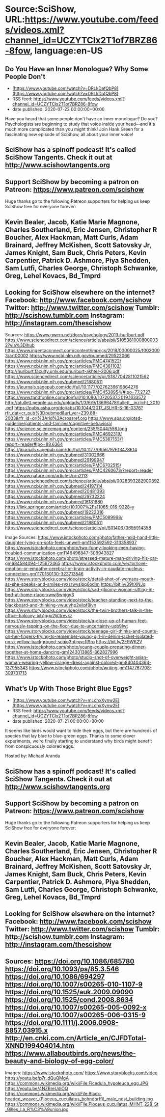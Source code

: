 # Source:SciShow, URL:https://www.youtube.com/feeds/videos.xml?channel_id=UCZYTClx2T1of7BRZ86-8fow, language:en-US

## Do You Have an Inner Monologue? Why Some People Don't
 - [https://www.youtube.com/watch?v=DRLkDafQbP8](https://www.youtube.com/watch?v=DRLkDafQbP8)
 - RSS feed: https://www.youtube.com/feeds/videos.xml?channel_id=UCZYTClx2T1of7BRZ86-8fow
 - date published: 2020-07-22 00:00:00+00:00

Have you heard that some people don't have an inner monologue? Do you? Psychologists are beginning to study that voice inside your head—and it's much more complicated than you might think! Join Hank Green for a fascinating new episode of SciShow, all about your inner voice!

SciShow has a spinoff podcast! It's called SciShow Tangents. Check it out at http://www.scishowtangents.org
----------
Support SciShow by becoming a patron on Patreon: https://www.patreon.com/scishow
----------
Huge thanks go to the following Patreon supporters for helping us keep SciShow free for everyone forever:

Kevin Bealer, Jacob, Katie Marie Magnone, Charles Southerland, Eric Jensen, Christopher R Boucher, Alex Hackman, Matt Curls, Adam Brainard, Jeffrey McKishen, Scott Satovsky Jr, James Knight, Sam Buck, Chris Peters, Kevin Carpentier, Patrick D. Ashmore, Piya Shedden, Sam Lutfi, Charles George, Christoph Schwanke, Greg, Lehel Kovacs, Bd_Tmprd
----------
Looking for SciShow elsewhere on the internet?
Facebook: http://www.facebook.com/scishow
Twitter: http://www.twitter.com/scishow
Tumblr: http://scishow.tumblr.com
Instagram: http://instagram.com/thescishow
----------
Sources:
https://www.gwern.net/docs/psychology/2013-hurlburt.pdf
https://www.sciencedirect.com/science/article/abs/pii/S1053810008000032?via%3Dihub
https://www.ingentaconnect.com/content/imp/jcs/2018/00000025/f0020003/art00002
https://www.ncbi.nlm.nih.gov/pubmed/29522066
https://www.ncbi.nlm.nih.gov/pmc/articles/PMC4741522/
https://www.ncbi.nlm.nih.gov/pmc/articles/PMC4381102/
http://hurlburt.faculty.unlv.edu/hurlburt-akhter-2006.pdf
https://www.sciencedirect.com/science/article/pii/S1877042811021562
https://www.ncbi.nlm.nih.gov/pubmed/21880511
https://journals.sagepub.com/doi/full/10.1177/0276236619864276
https://www.ncbi.nlm.nih.gov/pmc/articles/PMC4538954/#!po=77.2727
https://www.tandfonline.com/doi/full/10.1080/10720537.2019.1633572
http://atullett.people.ua.edu/uploads/1/3/6/9/13696478/tullett__inzlicht_2010.pdf
https://pubs.asha.org/doi/abs/10.1044/2017_JSLHR-S-16-0376?rfr_dat=cr_pub%3Dpubmed&url_ver=Z39.88-2003&rfr_id=ori%3Arid%3Acrossref.org
https://www.apa.org/ptsd-guideline/patients-and-families/cognitive-behavioral
https://science.sciencemag.org/content/255/5044/556.long
https://www.ncbi.nlm.nih.gov/pmc/articles/PMC4692319/
https://www.ncbi.nlm.nih.gov/pmc/articles/PMC5367153/?report=reader#!po=88.6364
https://journals.sagepub.com/doi/full/10.1177/0956797613478614
https://www.ncbi.nlm.nih.gov/pubmed/31002966
https://www.ncbi.nlm.nih.gov/pubmed/29199947
https://www.ncbi.nlm.nih.gov/pmc/articles/PMC6702515/
https://www.ncbi.nlm.nih.gov/pmc/articles/PMC4260673/?report=reader
https://www.nature.com/articles/nrn2113
https://www.sciencedirect.com/science/article/abs/pii/0028393282900392
https://www.ncbi.nlm.nih.gov/pubmed/24197114
https://www.ncbi.nlm.nih.gov/pubmed/20481393
https://www.ncbi.nlm.nih.gov/pubmed/29732224
https://www.ncbi.nlm.nih.gov/pubmed/18181880
https://link.springer.com/article/10.1007%2Fs11065-016-9328-y
https://www.ncbi.nlm.nih.gov/pubmed/19222316
https://www.ncbi.nlm.nih.gov/pmc/articles/PMC5089968/
https://www.ncbi.nlm.nih.gov/pubmed/21880511
https://www.sciencedirect.com/science/article/pii/S0140673695914358

Image Sources:
https://www.istockphoto.com/photo/father-hold-hand-little-daughter-lying-on-sofa-feels-unwell-gm1153592592-313358937
https://www.istockphoto.com/photo/two-funny-looking-men-having-troubled-communication-gm1146496847-308943827
https://www.istockphoto.com/photo/stressed-mature-man-driving-his-car-gm684584094-125672465
https://www.istockphoto.com/vector/love-emotion-or-empathy-cerebral-or-brain-activity-in-caudate-nucleus-connection-gm1170160130-323713546
https://www.storyblocks.com/video/stock/detail-shot-of-womans-mouth-as-she-speaks-and-smiles-ryxsrwvsipq6odim
https://bit.ly/39hXNJq
https://www.storyblocks.com/video/stock/sad-gloomy-woman-sitting-in-bed-at-home-rluoorxwwj5wpjgy3
https://www.storyblocks.com/video/stock/teacher-standing-next-to-the-blackboard-and-thinking-vwuuvhp2eilpf8ivn
https://www.storyblocks.com/video/stock/the-twin-brothers-talk-in-the-office-balcony-bib1ggo2lj0trevkz
https://www.storyblocks.com/video/stock/a-close-up-of-human-feet-nervously-tapping-on-the-floor-due-to-uncertainty-uqb9lwt
https://www.storyblocks.com/video/stock/teenage-girl-thinks-and-counts-on-her-fingers-trying-to-remember-young-girl-in-denim-jacket-isolated-on-a-yellow-background-scqjo3ntjnjvcff9rp
https://bit.ly/2E9WK2V
https://www.istockphoto.com/photo/young-couple-preparing-dinner-together-at-home-dancing-gm1243013885-362827996
https://www.istockphoto.com/photo/studio-shot-of-overweight-asian-woman-wearing-yellow-orange-dress-against-colored-gm840404364-137955343
https://www.istockphoto.com/photo/writing-gm1147767708-309731713

## What’s Up With Those Bright Blue Eggs?
 - [https://www.youtube.com/watch?v=mLchxXynw2E](https://www.youtube.com/watch?v=mLchxXynw2E)
 - RSS feed: https://www.youtube.com/feeds/videos.xml?channel_id=UCZYTClx2T1of7BRZ86-8fow
 - date published: 2020-07-21 00:00:00+00:00

It seems like birds would want to hide their eggs, but there are hundreds of species that lay blue to blue-green eggs. Thanks to some clever experiments, we’re finally starting to understand why birds might benefit from conspicuously colored eggs.

Hosted by: Michael Aranda

SciShow has a spinoff podcast! It's called SciShow Tangents. Check it out at http://www.scishowtangents.org
----------
Support SciShow by becoming a patron on Patreon: https://www.patreon.com/scishow
----------
Huge thanks go to the following Patreon supporters for helping us keep SciShow free for everyone forever:

Kevin Bealer, Jacob, Katie Marie Magnone, Charles Southerland, Eric Jensen, Christopher R Boucher, Alex Hackman, Matt Curls, Adam Brainard, Jeffrey McKishen, Scott Satovsky Jr, James Knight, Sam Buck, Chris Peters, Kevin Carpentier, Patrick D. Ashmore, Piya Shedden, Sam Lutfi, Charles George, Christoph Schwanke, Greg, Lehel Kovacs, Bd_Tmprd
----------
Looking for SciShow elsewhere on the internet?
Facebook: http://www.facebook.com/scishow
Twitter: http://www.twitter.com/scishow
Tumblr: http://scishow.tumblr.com
Instagram: http://instagram.com/thescishow
----------
Sources:
https://doi.org/10.1086/685780
https://doi.org/10.1093/ps/85.3.546
https://doi.org/10.1086/694297
https://doi.org/10.1007/s00265-010-1107-9
https://doi.org/10.1525/auk.2009.09090 
https://doi.org/10.1525/cond.2008.8634
https://doi.org/10.1007/s00265-005-0092-x
https://doi.org/10.1007/s00265-006-0315-9
https://doi.org/10.1111/j.2006.0908-8857.03915.x 
http://en.cnki.com.cn/Article_en/CJFDTotal-XNND199404014.htm
https://www.allaboutbirds.org/news/the-beauty-and-biology-of-egg-color/
-------
Images:
https://www.istockphoto.com/
https://www.storyblocks.com/video
https://youtu.be/p7r_dQuQMgA
https://commons.wikimedia.org/wiki/File:Ficedula_hypoleuca_egg.JPG
https://youtu.be/4NZBreUdiOQ
https://commons.wikimedia.org/wiki/File:Black-headed_weaver_(Ploceus_cucullatus_bohndorffi)_male_nest_building.jpg
https://commons.wikimedia.org/wiki/File:Ploceus_cucullatus_MHNT_228_St_Gilles_La_R%C3%A9union.jpg

